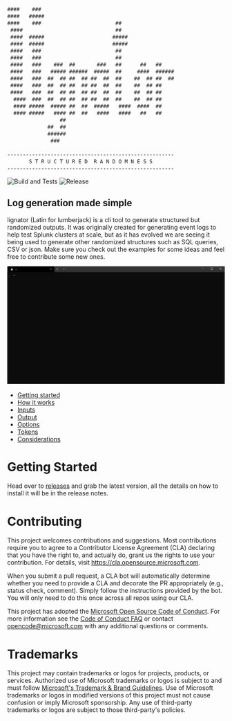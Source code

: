 ```
####    ###
####   #####
####    ###                        ##
 ####                              ##
 ####  #####                      #####
 ####  #####                      #####
 ####   ###                        ##
 ####   ###                        ##
 ####   ###    ###  ##       ###   ##      ##   ##
 ####   ###   ##### ######  #####  ##     ####  ######
 ####   ###  ##  ## ##  ## ##  ##  ##    ##  ## ##  ##
 ####   ###  ##  ## ##  ## ##  ##  ##    ##  ## ##
 ####   ###  ##  ## ##  ## ##  ##  ##    ##  ## ##
  ####  ###  ##  ## ##  ## ##  ##  ##    ##  ## ##
  #### #####  ##### ##  ##  #####   ####  ####  ##
  #### #####   #### ##  ##   ####   ####   ##   ##
                 ##
             ##  ##
             ######
              ###

------------------------------------------------------
       S T R U C T U R E D  R A N D O M N E S S
------------------------------------------------------
```

![Build and Tests](https://github.com/microsoft/lignator/workflows/Build%20and%20Tests/badge.svg) ![Release](https://github.com/microsoft/lignator/workflows/Release/badge.svg)

## Log generation made simple

lignator (Latin for lumberjack) is a cli tool to generate structured but randomized outputs. It was originally created for generating event logs to help test Splunk clusters at scale, but as it has evolved we are seeing it being used to generate other randomized structures such as SQL queries, CSV or json. Make sure you check out the examples for some ideas and feel free to contribute some new ones.

![lignator demo](/images/lignator-demo.gif)

- [Getting started](#getting-started)
- [How it works](/docs/how_it_works.md)
- [Inputs](/docs/input.md)
- [Output](/docs/output.md)
- [Options](/docs/options.md)
- [Tokens](/docs/tokens.md)
- [Considerations](/docs/considerations.md)


# Getting Started

Head over to [releases](https://github.com/microsoft/lignator/releases) and grab the latest version, all the details on how to install it will be in the release notes.

# Contributing

This project welcomes contributions and suggestions.  Most contributions require you to agree to a
Contributor License Agreement (CLA) declaring that you have the right to, and actually do, grant us
the rights to use your contribution. For details, visit https://cla.opensource.microsoft.com.

When you submit a pull request, a CLA bot will automatically determine whether you need to provide
a CLA and decorate the PR appropriately (e.g., status check, comment). Simply follow the instructions
provided by the bot. You will only need to do this once across all repos using our CLA.

This project has adopted the [Microsoft Open Source Code of Conduct](https://opensource.microsoft.com/codeofconduct/).
For more information see the [Code of Conduct FAQ](https://opensource.microsoft.com/codeofconduct/faq/) or
contact [opencode@microsoft.com](mailto:opencode@microsoft.com) with any additional questions or comments.

# Trademarks

This project may contain trademarks or logos for projects, products, or services. Authorized use of Microsoft
trademarks or logos is subject to and must follow
[Microsoft's Trademark & Brand Guidelines](https://www.microsoft.com/en-us/legal/intellectualproperty/trademarks/usage/general).
Use of Microsoft trademarks or logos in modified versions of this project must not cause confusion or imply Microsoft sponsorship.
Any use of third-party trademarks or logos are subject to those third-party's policies.
